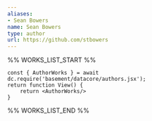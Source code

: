 ```yaml
---
aliases:
- Sean Bowers
name: Sean Bowers
type: author
url: https://github.com/stbowers
---
```



%% WORKS_LIST_START %%

```datacorejsx
const { AuthorWorks } = await dc.require('basement/datacore/authors.jsx');
return function View() {
    return <AuthorWorks/>
}
```
%% WORKS_LIST_END %%